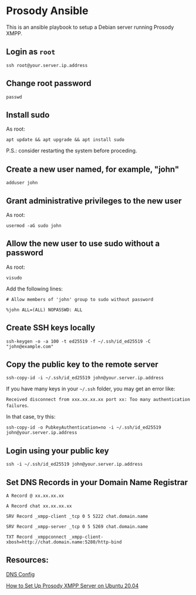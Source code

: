 # Prosody Ansible

This is an ansible playbook to setup a Debian server running Prosody XMPP.

## Login as `root`

`ssh root@your.server.ip.address`

## Change root password

`passwd`

## Install sudo

As root:

`apt update && apt upgrade && apt install sudo`

P.S.: consider restarting the system before proceding.

## Create a new user named, for example, "john"

`adduser john`

## Grant administrative privileges to the new user

As root:

`usermod -aG sudo john`

## Allow the new user to use sudo without a password

As root:

`visudo`

Add the following lines:

```
# Allow members of 'john' group to sudo without password

%john ALL=(ALL) NOPASSWD: ALL
```

## Create SSH keys locally

`ssh-keygen -o -a 100 -t ed25519 -f ~/.ssh/id_ed25519 -C "john@example.com"`

## Copy the public key to the remote server

`ssh-copy-id -i ~/.ssh/id_ed25519 john@your.server.ip.address`

If you have many keys in your `~/.ssh` folder, you may get an error like:

`Received disconnect from xxx.xx.xx.xx port xx: Too many authentication failures`.

In that case, try this:

`ssh-copy-id -o PubkeyAuthentication=no -i ~/.ssh/id_ed25519 john@your.server.ip.address`

## Login using your public key

`ssh -i ~/.ssh/id_ed25519 john@your.server.ip.address`

## Set DNS Records in your Domain Name Registrar

`A Record @ xx.xx.xx.xx`

`A Record chat xx.xx.xx.xx`

`SRV Record _xmpp-client _tcp 0 5 5222 chat.domain.name`

`SRV Record _xmpp-server _tcp 0 5 5269 chat.domain.name`

`TXT Record _xmppconnect _xmpp-client-xbosh=http://chat.domain.name:5280/http-bind`

## Resources:

[DNS Config](https://youtu.be/-0M0NeZ_cU4)

[How to Set Up Prosody XMPP Server on Ubuntu 20.04](https://www.linuxbabe.com/ubuntu/install-configure-prosody-xmpp-server-ubuntu-20-04)
